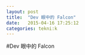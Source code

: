 ```yaml
---
layout: post
title:  "Dev 眼中的 Falcon"
date:   2015-04-16 17:25:12
categories: tekni:k
---
```


#Dev 眼中的 Falcon